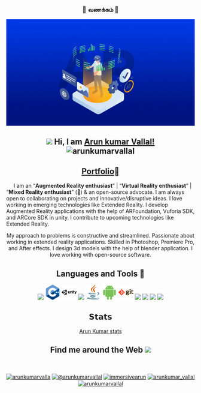 <div align="center">

### 🙏 வணக்கம் 🙏
<img align="center"  alt="GIF" src="https://github.com/Arunkumarvallal/Arunkumarvallal/blob/master/XR.gif"/>  
<!--<img align="center" alt="GIF" height="250px" src="https://media.giphy.com/media/du3J3cXyzhj75IOgvA/giphy.gif" />!-->

## <img src="https://github.com/TheDudeThatCode/TheDudeThatCode/blob/master/Assets/Hi.gif" width="29px"> Hi, I am [Arun kumar Vallal!](https://arunkumarvallal.github.io/)   <br><img src="https://komarev.com/ghpvc/?username=arunkumarvallal" alt="arunkumarvallal" />

## [Portfolio](https://arunkumarvallal.github.io/)🤴

<p align="left">&nbsp;&nbsp;&nbsp;&nbsp;&nbsp;I am an <q><b>Augmented Reality enthusiast</b></q> | <q><b>Virtual Reality enthusiast</b></q> | <q><b>Mixed Reality enthusiast</b></q> (🥽) & an open-source advocate. I am always open to collaborating on projects and innovative/disruptive ideas. I love working in emerging technologies like Extended Reality. I develop Augmented Reality applications with the help of ARFoundation, Vuforia SDK, and ARCore SDK in unity. I contribute to upcoming technologies like Extended Reality.</p><p>My approach to problems is constructive and streamlined. Passionate about working in extended reality applications. Skilled in Photoshop, Premiere Pro, and After effects. I design 3d models with the help of blender application. I love working with open-source software.</p>

## Languages and Tools 🔧  
<code><img height="40" src="https://devicons.github.io/devicon/devicon.git/icons/csharp/csharp-original.svg"></code>
<code><img height="40" src="https://raw.githubusercontent.com/github/explore/80688e429a7d4ef2fca1e82350fe8e3517d3494d/topics/cpp/cpp.png"></code>
<code><img height="40" src="https://raw.githubusercontent.com/github/explore/80688e429a7d4ef2fca1e82350fe8e3517d3494d/topics/unity/unity.png"></code>
<code><img height="40" src="https://devicons.github.io/devicon/devicon.git/icons/c/c-original.svg"></code>
<code><img height="40" src="https://raw.githubusercontent.com/github/explore/80688e429a7d4ef2fca1e82350fe8e3517d3494d/topics/java/java.png"></code>
<code><img height="40" src="https://raw.githubusercontent.com/github/explore/80688e429a7d4ef2fca1e82350fe8e3517d3494d/topics/android/android.png"></code>
<code><img height="40" src="https://raw.githubusercontent.com/github/explore/80688e429a7d4ef2fca1e82350fe8e3517d3494d/topics/git/git.png"></code>
<code><img height="40" src="https://toppng.com/uploads/preview/conoce-el-editor-de-fotos-online-photoshop-express-adobe-photoshop-logo-11563317182bjajdizpcd.png"></code>
<code><img height="40" src="https://toppng.com/uploads/preview/after-effects-cc-logo-png-11536003372dlz1t0drrz.png"></code>
<code><img height="40" src="https://toppng.com/uploads/preview/premiere-pro-cs6-vector-logo-1157428031174cbzbat79.png"></code>
<code><img height="40" src="https://toppng.com/uploads/preview/blender-icon-quotation-icon-11553485486agy4mw14bs.png"></code>

## 𝗦𝘁𝗮𝘁𝘀
[Arun Kumar stats](https://github-readme-stats.vercel.app/api?username=Arunkumarvallal&show_icons=true&theme=tokyonight&hide=prs&icon_color=6392DF)


## Find me around the Web <img src="https://github.com/TheDudeThatCode/TheDudeThatCode/blob/master/Assets/Earth.gif" width="24px">
  <br> 

<a href="https://linkedin.com/in/arunkumarvallal" target="blank"><img align="center" src="https://cdn.jsdelivr.net/npm/simple-icons@3.0.1/icons/linkedin.svg" alt="arunkumarvalla" height="20" width="20" /></a>
<a href="https://medium.com/@arunkumarvallal" target="blank"><img align="center" src="https://cdn.jsdelivr.net/npm/simple-icons@3.0.1/icons/medium.svg" alt="@arunkumarvallal" height="20" width="20" /></a>
 <a href="https://twitter.com/immersivearun" target="blank"><img align="center" src="https://cdn.jsdelivr.net/npm/simple-icons@3.0.1/icons/twitter.svg" alt="immersivearun" height="20" width="20" /></a>
<a href="https://instagram.com/arunkumar_vallal" target="blank"><img align="center" src="https://cdn.jsdelivr.net/npm/simple-icons@3.0.1/icons/instagram.svg" alt="arunkumar_vallal" height="20" width="20" /></a>
<a href="https://fb.com/arunkumarvallal" target="blank"><img align="center" src="https://cdn.jsdelivr.net/npm/simple-icons@3.0.1/icons/facebook.svg" alt="arunkumarvallal" height="20" width="20" /></a>

        
     
